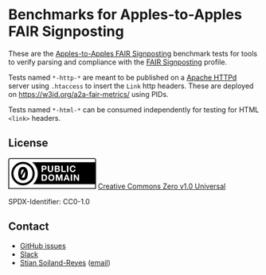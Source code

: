 # Benchmarks for Apples-to-Apples FAIR Signposting


These are the [Apples-to-Apples FAIR Signposting](https://signposting.org/FAIR/apples-hackathon/)
benchmark tests for tools to verify parsing and compliance with the
[FAIR Signposting](https://signposting.org/FAIR/) profile.

Tests named `*-http-*` are meant to be published on a [Apache HTTPd]() server using `.htaccess` to insert the `Link` http headers. These are deployed on <https://w3id.org/a2a-fair-metrics/> using PIDs.

Tests named `*-html-*` can be consumed independently for testing for HTML `<link>` headers.

## License

![CC0](cc-zero.svg) [Creative Commons Zero v1.0 Universal](https://spdx.org/licenses/CC0-1.0)

SPDX-Identifier: CC0-1.0


## Contact

* [GitHub issues](https://github.com/stain/Apples-to-Apples-FAIR-Metrics/issues)
* [Slack](https://join.slack.com/t/applestoapples/shared_invite/zt-15iuqnirp-~91h2i4ltn1kdZdNPea0Xw)
* [Stian Soiland-Reyes](https://s11.no/) ([email](mailto:soiland-reyes@manchester.ac.uk))

